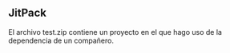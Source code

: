 ## JitPack

El archivo test.zip contiene un proyecto en el que hago uso de la dependencia de un compañero.
